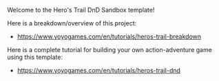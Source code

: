 Welcome to the Hero's Trail DnD Sandbox template!

Here is a breakdown/overview of this project:

- https://www.yoyogames.com/en/tutorials/heros-trail-breakdown

Here is a complete tutorial for building your own action-adventure
game using this template:

- https://www.yoyogames.com/en/tutorials/heros-trail-dnd

